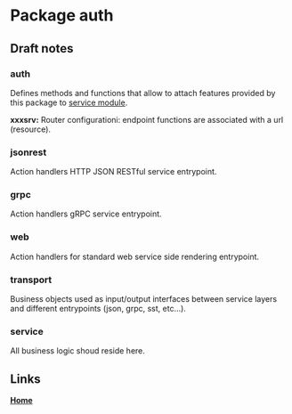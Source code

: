 # Package auth

## Draft notes

### auth

Defines methods and functions that allow to attach features provided by this package to [service module](https://gitlab.com/mikrowezel/backend/service/).

**xxxsrv:** Router configurationi: endpoint functions are associated with a url (resource).

### jsonrest

Action handlers HTTP JSON RESTful service entrypoint.

### grpc

Action handlers gRPC service entrypoint.

### web

Action handlers for standard web service side rendering entrypoint.

### transport

Business objects used as input/output interfaces between service layers and different entrypoints (json, grpc, sst, etc...).

### service

All business logic shoud reside here.

## Links
[**Home**](/README.md)
